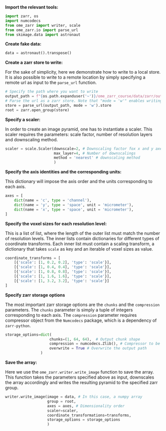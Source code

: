**Import the relevant tools:**

```Python
import zarr, os
import numcodecs
from ome_zarr import writer, scale
from ome_zarr.io import parse_url
from skimage.data import astronaut
```

**Create fake data:**

```Python
data = astronaut().transpose()
```

**Create a zarr store to write:**

For the sake of simplicity, here we demonstrate how to write to a local store.
It is also possible to write to a remote location by simply specifying a remote 
url as input to the `parse_url` function.

```Python
# Specify the path where you want to write
output_path = f"{os.path.expanduser('~')}/ome_zarr_course/data/zarr/outputs/astronaut.zarr"
# Parse the url as a zarr store. Note that "mode = 'w'" enables writing to this store.
store = parse_url(output_path, mode = 'w').store 
root = zarr.open_group(store)
```

**Specify a scaler:**

In order to create an image pyramid, one has to instantiate a scaler. 
This scaler requires the parameters: scale factor, number of resolution
layers and downscaling method.
```Python
scaler = scale.Scaler(downscale=2, # Downscaling factor fox x and y axes
                      max_layer=4, # Number of downscalings
                      method = 'nearest' # downscaling method
                      )
```

**Specify the axis identities and the corresponding units:**

This dictionary will impose the axis order and the units corresponding to 
each axis.

```Python
axes = [
    dict(name = 'c', type = 'channel'),
    dict(name = 'y', type = 'space', unit = 'micrometer'),
    dict(name = 'x', type = 'space', unit = 'micrometer'),
]
```

**Specify the voxel sizes for each resolution level:**

This is a list of list, where the length of the outer list must match 
the number of resolution levels. The inner lists contain dictionaries 
for different types of coordinate transforms. Each inner list must 
contain a scaling transform, a dictionary that takes `scale` as key 
and an iterable of voxel sizes as value.
 
```Python
coordinate_transforms = [
    [{'scale': [1, 0.2, 0.2], 'type': 'scale'}],
    [{'scale': [1, 0.4, 0.4], 'type': 'scale'}],
    [{'scale': [1, 0.8, 0.8], 'type': 'scale'}],
    [{'scale': [1, 1.6, 1.6], 'type': 'scale'}],
    [{'scale': [1, 3.2, 3.2], 'type': 'scale'}]
]
```

**Specify zarr storage options**

The most important zarr storage options are the `chunks` and the `compression` 
parameters. The `chunks` parameter is simply a tuple of integers corresponding 
to each axis. The `compression` parameter requires compressor object from 
the `Numcodecs` package, which is a dependency of `zarr-python`.

```Python
storage_options=dict(
                    chunks=(1, 64, 64),  # Output chunk shape
                    compression = numcodecs.Zlib(), # Compressor to be used, defaults to numcodecs.Blosc()
                    overwrite = True # Overwrite the output path
                )
```

**Save the array:**

Here we use the `ome_zarr.writer.write_image` function to save the array. 
This function takes the parameters specified above as input, downscales the 
array accordingly and writes the resulting pyramid to the specified zarr group. 

```Python
writer.write_image(image = data, # In this case, a numpy array
                   group = root,
                   axes = axes, # Dimensionality order
                   scaler=scaler,
                   coordinate_transformations=transforms,
                   storage_options = storage_options
                   )
```
